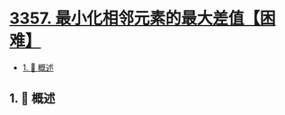 # [3357. 最小化相邻元素的最大差值【困难】](https://github.com/tnotesjs/TNotes.leetcode/tree/main/notes/3357.%20%E6%9C%80%E5%B0%8F%E5%8C%96%E7%9B%B8%E9%82%BB%E5%85%83%E7%B4%A0%E7%9A%84%E6%9C%80%E5%A4%A7%E5%B7%AE%E5%80%BC%E3%80%90%E5%9B%B0%E9%9A%BE%E3%80%91)

<!-- region:toc -->

- [1. 📝 概述](#1--概述)

<!-- endregion:toc -->

## 1. 📝 概述
